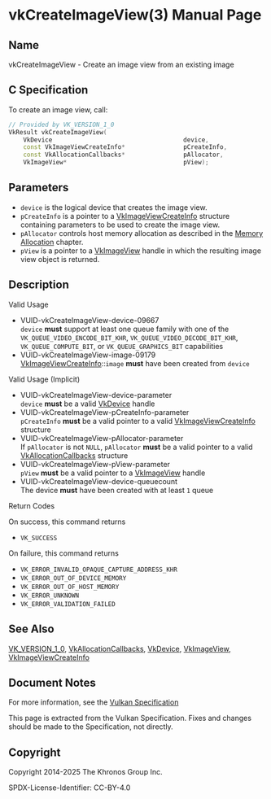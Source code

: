 # vkCreateImageView(3) Manual Page

## Name

vkCreateImageView - Create an image view from an existing image



## [](#_c_specification)C Specification

To create an image view, call:

```c++
// Provided by VK_VERSION_1_0
VkResult vkCreateImageView(
    VkDevice                                    device,
    const VkImageViewCreateInfo*                pCreateInfo,
    const VkAllocationCallbacks*                pAllocator,
    VkImageView*                                pView);
```

## [](#_parameters)Parameters

- `device` is the logical device that creates the image view.
- `pCreateInfo` is a pointer to a [VkImageViewCreateInfo](https://registry.khronos.org/vulkan/specs/latest/man/html/VkImageViewCreateInfo.html) structure containing parameters to be used to create the image view.
- `pAllocator` controls host memory allocation as described in the [Memory Allocation](https://registry.khronos.org/vulkan/specs/latest/html/vkspec.html#memory-allocation) chapter.
- `pView` is a pointer to a [VkImageView](https://registry.khronos.org/vulkan/specs/latest/man/html/VkImageView.html) handle in which the resulting image view object is returned.

## [](#_description)Description

Valid Usage

- [](#VUID-vkCreateImageView-device-09667)VUID-vkCreateImageView-device-09667  
  `device` **must** support at least one queue family with one of the `VK_QUEUE_VIDEO_ENCODE_BIT_KHR`, `VK_QUEUE_VIDEO_DECODE_BIT_KHR`, `VK_QUEUE_COMPUTE_BIT`, or `VK_QUEUE_GRAPHICS_BIT` capabilities
- [](#VUID-vkCreateImageView-image-09179)VUID-vkCreateImageView-image-09179  
  [VkImageViewCreateInfo](https://registry.khronos.org/vulkan/specs/latest/man/html/VkImageViewCreateInfo.html)::`image` **must** have been created from `device`

Valid Usage (Implicit)

- [](#VUID-vkCreateImageView-device-parameter)VUID-vkCreateImageView-device-parameter  
  `device` **must** be a valid [VkDevice](https://registry.khronos.org/vulkan/specs/latest/man/html/VkDevice.html) handle
- [](#VUID-vkCreateImageView-pCreateInfo-parameter)VUID-vkCreateImageView-pCreateInfo-parameter  
  `pCreateInfo` **must** be a valid pointer to a valid [VkImageViewCreateInfo](https://registry.khronos.org/vulkan/specs/latest/man/html/VkImageViewCreateInfo.html) structure
- [](#VUID-vkCreateImageView-pAllocator-parameter)VUID-vkCreateImageView-pAllocator-parameter  
  If `pAllocator` is not `NULL`, `pAllocator` **must** be a valid pointer to a valid [VkAllocationCallbacks](https://registry.khronos.org/vulkan/specs/latest/man/html/VkAllocationCallbacks.html) structure
- [](#VUID-vkCreateImageView-pView-parameter)VUID-vkCreateImageView-pView-parameter  
  `pView` **must** be a valid pointer to a [VkImageView](https://registry.khronos.org/vulkan/specs/latest/man/html/VkImageView.html) handle
- [](#VUID-vkCreateImageView-device-queuecount)VUID-vkCreateImageView-device-queuecount  
  The device **must** have been created with at least `1` queue

Return Codes

On success, this command returns

- `VK_SUCCESS`

On failure, this command returns

- `VK_ERROR_INVALID_OPAQUE_CAPTURE_ADDRESS_KHR`
- `VK_ERROR_OUT_OF_DEVICE_MEMORY`
- `VK_ERROR_OUT_OF_HOST_MEMORY`
- `VK_ERROR_UNKNOWN`
- `VK_ERROR_VALIDATION_FAILED`

## [](#_see_also)See Also

[VK\_VERSION\_1\_0](https://registry.khronos.org/vulkan/specs/latest/man/html/VK_VERSION_1_0.html), [VkAllocationCallbacks](https://registry.khronos.org/vulkan/specs/latest/man/html/VkAllocationCallbacks.html), [VkDevice](https://registry.khronos.org/vulkan/specs/latest/man/html/VkDevice.html), [VkImageView](https://registry.khronos.org/vulkan/specs/latest/man/html/VkImageView.html), [VkImageViewCreateInfo](https://registry.khronos.org/vulkan/specs/latest/man/html/VkImageViewCreateInfo.html)

## [](#_document_notes)Document Notes

For more information, see the [Vulkan Specification](https://registry.khronos.org/vulkan/specs/latest/html/vkspec.html#vkCreateImageView)

This page is extracted from the Vulkan Specification. Fixes and changes should be made to the Specification, not directly.

## [](#_copyright)Copyright

Copyright 2014-2025 The Khronos Group Inc.

SPDX-License-Identifier: CC-BY-4.0